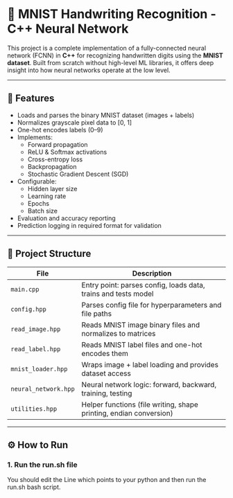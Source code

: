 # 🧠 MNIST Handwriting Recognition - C++ Neural Network

This project is a complete implementation of a fully-connected neural network (FCNN) in **C++** for recognizing handwritten digits using the **MNIST dataset**. Built from scratch without high-level ML libraries, it offers deep insight into how neural networks operate at the low level.

---

## 📌 Features

- Loads and parses the binary MNIST dataset (images + labels)
- Normalizes grayscale pixel data to [0, 1]
- One-hot encodes labels (0–9)
- Implements:
  - Forward propagation
  - ReLU & Softmax activations
  - Cross-entropy loss
  - Backpropagation
  - Stochastic Gradient Descent (SGD)
- Configurable:
  - Hidden layer size
  - Learning rate
  - Epochs
  - Batch size
- Evaluation and accuracy reporting
- Prediction logging in required format for validation

---

## 📁 Project Structure

| File | Description |
|------|-------------|
| `main.cpp` | Entry point: parses config, loads data, trains and tests model |
| `config.hpp` | Parses config file for hyperparameters and file paths |
| `read_image.hpp` | Reads MNIST image binary files and normalizes to matrices |
| `read_label.hpp` | Reads MNIST label files and one-hot encodes them |
| `mnist_loader.hpp` | Wraps image + label loading and provides dataset access |
| `neural_network.hpp` | Neural network logic: forward, backward, training, testing |
| `utilities.hpp` | Helper functions (file writing, shape printing, endian conversion) |

---

## ⚙️ How to Run

### 1. Run the run.sh file
You should edit the Line which points to your python and then run the run.sh bash script.

